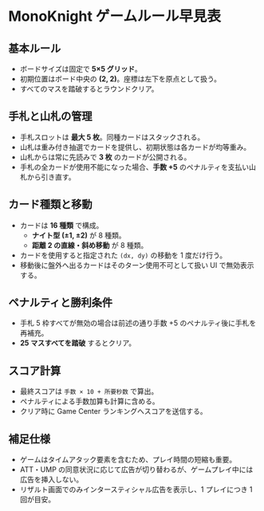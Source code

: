 # MonoKnight ゲームルール早見表

<!-- 盤面やプレイの基本的な設定を整理 -->
## 基本ルール
- ボードサイズは固定で **5×5 グリッド**。
- 初期位置はボード中央の **(2, 2)**。座標は左下を原点として扱う。
- すべてのマスを踏破するとラウンドクリア。

<!-- 手札とカードの扱いを説明 -->
## 手札と山札の管理
- 手札スロットは **最大 5 枚**。同種カードはスタックされる。
- 山札は重み付き抽選でカードを提供し、初期状態は各カードが均等重み。
- 山札からは常に先読みで **3 枚** のカードが公開される。
- 手札の全カードが使用不能になった場合、**手数 +5** のペナルティを支払い山札から引き直す。

<!-- カードタイプと移動ルールに言及 -->
## カード種類と移動
- カードは **16 種類** で構成。
  - **ナイト型 (±1, ±2)** が 8 種類。
  - **距離 2 の直線・斜め移動** が 8 種類。
- カードを使用すると指定された `(dx, dy)` の移動を 1 度だけ行う。
- 移動後に盤外へ出るカードはそのターン使用不可として扱い UI で無効表示する。

<!-- ペナルティ条件とクリア条件を整理 -->
## ペナルティと勝利条件
- 手札 5 枠すべてが無効の場合は前述の通り手数 +5 のペナルティ後に手札を再補充。
- **25 マスすべてを踏破** するとクリア。

<!-- スコア計算を明示 -->
## スコア計算
- 最終スコアは `手数 × 10 + 所要秒数` で算出。
- ペナルティによる手数加算も計算に含める。
- クリア時に Game Center ランキングへスコアを送信する。

<!-- 追加仕様や注意事項をまとめ -->
## 補足仕様
- ゲームはタイムアタック要素を含むため、プレイ時間の短縮も重要。
- ATT・UMP の同意状況に応じて広告が切り替わるが、ゲームプレイ中には広告を挿入しない。
- リザルト画面でのみインタースティシャル広告を表示し、1 プレイにつき 1 回が目安。
